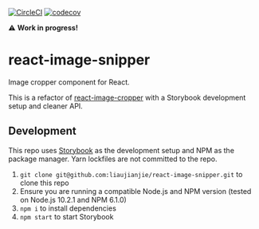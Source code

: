 [![CircleCI](https://circleci.com/gh/liaujianjie/react-image-snipper.svg?style=svg)](https://circleci.com/gh/liaujianjie/react-image-snipper)
[![codecov](https://codecov.io/gh/liaujianjie/react-image-snipper/branch/master/graph/badge.svg)](https://codecov.io/gh/liaujianjie/react-image-snipper)

⚠️ **Work in progress!**

# react-image-snipper

Image cropper component for React.

This is a refactor of [react-image-cropper](https://github.com/jerryshew/react-image-cropper) with a Storybook development setup and cleaner API.

## Development

This repo uses [Storybook](https://storybook.js.org/) as the development setup and NPM as the package manager. Yarn lockfiles are not committed to the repo.

1. `git clone git@github.com:liaujianjie/react-image-snipper.git` to clone this repo
2. Ensure you are running a compatible Node.js and NPM version (tested on Node.js 10.2.1 and NPM 6.1.0)
3. `npm i` to install dependencies
4. `npm start` to start Storybook
